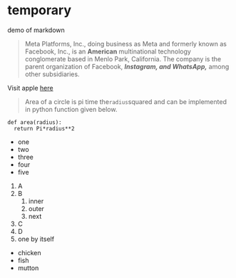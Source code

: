 # temporary
demo of markdown

>Meta Platforms, Inc., doing business as Meta and formerly known as Facebook, Inc., is an **American** multinational technology conglomerate based in Menlo Park, California. 
The company is the parent organization of Facebook, ___Instagram, and WhatsApp,___ among other subsidiaries.

Visit apple [here](www.apple.com)

>Area of a circle is pi time the`radius`squared and can be implemented in python function given below.
```
def area(radius):
  return Pi*radius**2
```
* one
* two
* three
* four
* five

1. A
3. B
   1. inner
   2. outer
   3. next
2. C
6. D
1. one by itself
  * chicken
  * fish
  * mutton
